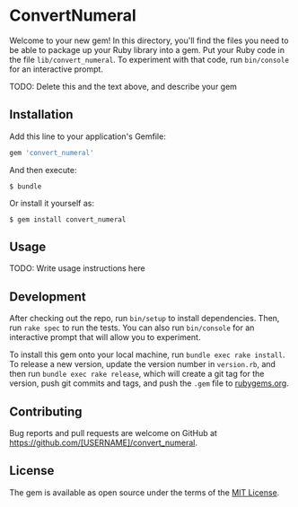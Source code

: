 # ConvertNumeral

Welcome to your new gem! In this directory, you'll find the files you need to be able to package up your Ruby library into a gem. Put your Ruby code in the file `lib/convert_numeral`. To experiment with that code, run `bin/console` for an interactive prompt.

TODO: Delete this and the text above, and describe your gem

## Installation

Add this line to your application's Gemfile:

```ruby
gem 'convert_numeral'
```

And then execute:

    $ bundle

Or install it yourself as:

    $ gem install convert_numeral

## Usage

TODO: Write usage instructions here

## Development

After checking out the repo, run `bin/setup` to install dependencies. Then, run `rake spec` to run the tests. You can also run `bin/console` for an interactive prompt that will allow you to experiment.

To install this gem onto your local machine, run `bundle exec rake install`. To release a new version, update the version number in `version.rb`, and then run `bundle exec rake release`, which will create a git tag for the version, push git commits and tags, and push the `.gem` file to [rubygems.org](https://rubygems.org).

## Contributing

Bug reports and pull requests are welcome on GitHub at https://github.com/[USERNAME]/convert_numeral.

## License

The gem is available as open source under the terms of the [MIT License](https://opensource.org/licenses/MIT).
